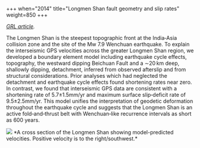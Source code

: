 +++
when="2014"
title="Longmen Shan fault geometry and slip rates"
weight=850
+++

*[GRL article](http://onlinelibrary.wiley.com/doi/10.1002/2014GL062833/abstract).*

The Longmen Shan is the steepest topographic front at the India‐Asia collision zone and the site of the Mw 7.9 Wenchuan earthquake. To explain the interseismic GPS velocities across the greater Longmen Shan region, we developed a boundary element model including earthquake cycle effects, topography, the westward dipping Beichuan Fault and a ∼20 km deep, shallowly dipping, detachment, inferred from observed afterslip and from structural considerations. Prior analyses which had neglected the detachment and earthquake cycle effects found shortening rates near zero. In contrast, we found that interseismic GPS data are consistent with a shortening rate of 5.7±1.5mm/yr and maximum surface slip‐deficit rate of 9.5±2.5mm/yr. This model unifies the interpretation of geodetic deformation throughout the earthquake cycle and suggests that the Longmen Shan is an active fold‐and‐thrust belt with Wenchuan‐like recurrence intervals as short as 600 years. 

<img src="/images/longmenshan.png" />
*A cross section of the Longmen Shan showing model-predicted velocities. Positive velocity is to the right/southwest.*
